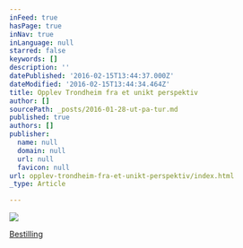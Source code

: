 ```yaml
---
inFeed: true
hasPage: true
inNav: true
inLanguage: null
starred: false
keywords: []
description: ''
datePublished: '2016-02-15T13:44:37.000Z'
dateModified: '2016-02-15T13:44:34.464Z'
title: Opplev Trondheim fra et unikt perspektiv
author: []
sourcePath: _posts/2016-01-28-ut-pa-tur.md
published: true
authors: []
publisher:
  name: null
  domain: null
  url: null
  favicon: null
url: opplev-trondheim-fra-et-unikt-perspektiv/index.html
_type: Article

---
```

![](https://s3-us-west-2.amazonaws.com/the-grid-img/p/472c4f919d9698b4794b204ed26a0ccd6ad45cc9.jpg)

[Bestilling][0]

[0]: https://www.emailmeform.com/builder/form/37bt3f6ZeV41